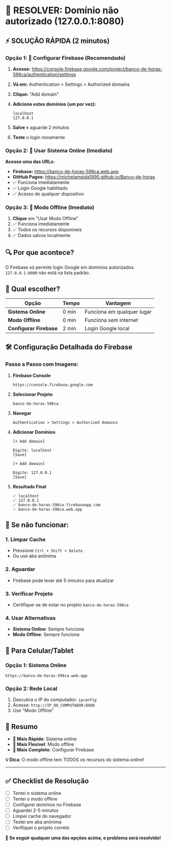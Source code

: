 # 🚨 RESOLVER: Domínio não autorizado (127.0.0.1:8080)

## ⚡ **SOLUÇÃO RÁPIDA (2 minutos)**

### **Opção 1: 🔧 Configurar Firebase (Recomendado)**

1. **Acesse:** https://console.firebase.google.com/project/banco-de-horas-596ca/authentication/settings

2. **Vá em:** Authentication > Settings > Authorized domains

3. **Clique:** "Add domain"

4. **Adicione estes domínios (um por vez):**
   ```
   localhost
   127.0.0.1
   ```

5. **Salve** e aguarde 2 minutos

6. **Teste** o login novamente

### **Opção 2: 🚀 Usar Sistema Online (Imediato)**

**Acesse uma das URLs:**
- **Firebase:** https://banco-de-horas-596ca.web.app
- **GitHub Pages:** https://michelameida1990.github.io/Banco-de-horas
- ✅ Funciona imediatamente
- ✅ Login Google habilitado
- ✅ Acesso de qualquer dispositivo

### **Opção 3: 📱 Modo Offline (Imediato)**

1. **Clique** em "Usar Modo Offline"
2. ✅ Funciona imediatamente
3. ✅ Todos os recursos disponíveis
4. ✅ Dados salvos localmente

## 🔍 **Por que acontece?**

O Firebase só permite login Google em domínios autorizados. `127.0.0.1:8080` não está na lista padrão.

## 🎯 **Qual escolher?**

| Opção | Tempo | Vantagem |
|-------|-------|----------|
| **Sistema Online** | 0 min | Funciona em qualquer lugar |
| **Modo Offline** | 0 min | Funciona sem internet |
| **Configurar Firebase** | 2 min | Login Google local |

## 🛠️ **Configuração Detalhada do Firebase**

### **Passo a Passo com Imagens:**

1. **Firebase Console**
   ```
   https://console.firebase.google.com
   ```

2. **Selecionar Projeto**
   ```
   banco-de-horas-596ca
   ```

3. **Navegar**
   ```
   Authentication > Settings > Authorized domains
   ```

4. **Adicionar Domínios**
   ```
   [+ Add domain]
   
   Digite: localhost
   [Save]
   
   [+ Add domain]
   
   Digite: 127.0.0.1
   [Save]
   ```

5. **Resultado Final**
   ```
   ✅ localhost
   ✅ 127.0.0.1
   ✅ banco-de-horas-596ca.firebaseapp.com
   ✅ banco-de-horas-596ca.web.app
   ```

## 🚨 **Se não funcionar:**

### **1. Limpar Cache**
- Pressione `Ctrl + Shift + Delete`
- Ou use aba anônima

### **2. Aguardar**
- Firebase pode levar até 5 minutos para atualizar

### **3. Verificar Projeto**
- Certifique-se de estar no projeto `banco-de-horas-596ca`

### **4. Usar Alternativas**
- **Sistema Online**: Sempre funciona
- **Modo Offline**: Sempre funciona

## 📱 **Para Celular/Tablet**

### **Opção 1: Sistema Online**
```
https://banco-de-horas-596ca.web.app
```

### **Opção 2: Rede Local**
1. Descubra o IP do computador: `ipconfig`
2. Acesse: `http://IP_DO_COMPUTADOR:8080`
3. Use "Modo Offline"

## 🎉 **Resumo**

- **🚀 Mais Rápido**: Sistema online
- **📱 Mais Flexível**: Modo offline  
- **🔧 Mais Completo**: Configurar Firebase

**💡 Dica**: O modo offline tem TODOS os recursos do sistema online!

---

## ✅ **Checklist de Resolução**

- [ ] Tentei o sistema online
- [ ] Tentei o modo offline
- [ ] Configurei domínios no Firebase
- [ ] Aguardei 2-5 minutos
- [ ] Limpei cache do navegador
- [ ] Testei em aba anônima
- [ ] Verifiquei o projeto correto

**🎯 Se seguir qualquer uma das opções acima, o problema será resolvido!** 